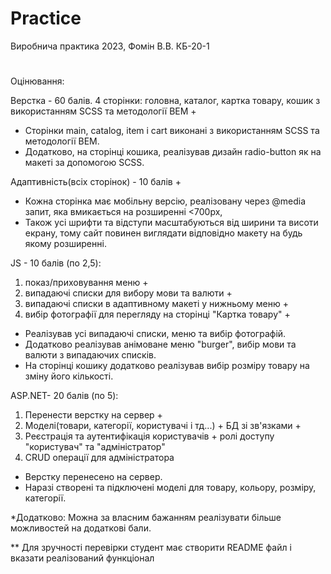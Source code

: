 # Practice
Виробнича практика 2023, Фомін В.В. КБ-20-1
#
Оцінювання:

Верстка - 60 балів. 4 сторінки: головна, каталог, картка товару, кошик з використанням SCSS та методології BEM +
- Сторінки main, catalog, item i cart виконані з використанням SCSS та методології BEM.
- Додатково, на сторінці кошика, реалізував дизайн radio-button як на макеті за допомогою SCSS.

Адаптивність(всіх сторінок) - 10 балів +
- Кожна сторінка має мобільну версію, реалізовану через @media запит, яка вмикається на розширенні <700px, 
- Також усі шрифти та відступи масштабуються від ширини та висоти екрану, тому сайт повинен виглядати відповідно макету на будь якому розширенні. 

JS - 10 балів (по 2,5):
1) показ/приховування меню                                    +
2) випадаючі списки для вибору мови та валюти                 +
3) випадаючі списки в адаптивному макеті у нижньому меню      +
4) вибір фотографії для перегляду на сторінці "Картка товару" +

- Реалізував усі випадаючі списки, меню та вибір фотографій. 
- Додатково реалізував анімоване меню "burger", вибір мови та валюти з випадаючих списків. 
- На сторінці кошику додатково реалізував вибір розміру товару на зміну його кількості.

ASP.NET- 20 балів (по 5):
1) Перенести верстку на сервер                                                              +
2) Моделі(товари, категорії, користувачі і тд...) + БД зі зв'язками                         +
3) Реєстрація та аутентифікація користувачів + ролі доступу "користувач" та "адміністратор"
4) CRUD операції для адміністратора

- Верстку перенесено на сервер. 
- Наразі створені та підключені моделі для товару, кольору, розміру, категорії.

*Додатково:
Можна за власним бажанням реалізувати більше можливостей на додаткові бали.

** Для зручності перевірки студент має створити README файл і вказати реалізований функціонал
